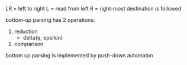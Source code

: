 LR = left to right
L = read from left
R = right-most destination is followed

bottom-up parsing has 2 operations:
1. reduction
	- delta(q, epsilon)
2. comparison

bottom up parsing is implemented by push-down automaton
